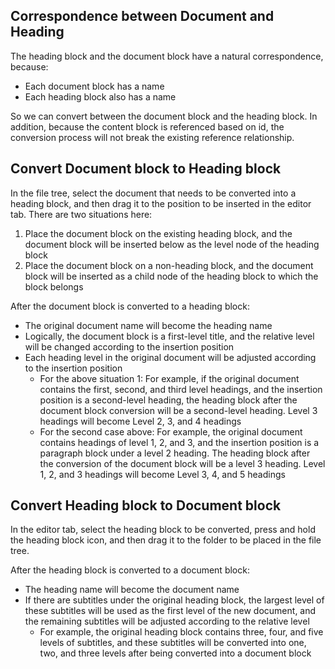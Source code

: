 ## Correspondence between Document and Heading

The heading block and the document block have a natural correspondence, because:

* Each document block has a name
* Each heading block also has a name

So we can convert between the document block and the heading block. In addition, because the content block is referenced based on id, the conversion process will not break the existing reference relationship.

## Convert Document block to Heading block

In the file tree, select the document that needs to be converted into a heading block, and then drag it to the position to be inserted in the editor tab. There are two situations here:

1. Place the document block on the existing heading block, and the document block will be inserted below as the level node of the heading block
2. Place the document block on a non-heading block, and the document block will be inserted as a child node of the heading block to which the block belongs

After the document block is converted to a heading block:

* The original document name will become the heading name
* Logically, the document block is a first-level title, and the relative level will be changed according to the insertion position
* Each heading level in the original document will be adjusted according to the insertion position
  * For the above situation 1: For example, if the original document contains the first, second, and third level headings, and the insertion position is a second-level heading, the heading block after the document block conversion will be a second-level heading. Level 3 headings will become Level 2, 3, and 4 headings
  * For the second case above: For example, the original document contains headings of level 1, 2, and 3, and the insertion position is a paragraph block under a level 2 heading. The heading block after the conversion of the document block will be a level 3 heading. Level 1, 2, and 3 headings will become Level 3, 4, and 5 headings

## Convert Heading block to Document block

In the editor tab, select the heading block to be converted, press and hold the heading block icon, and then drag it to the folder to be placed in the file tree.

After the heading block is converted to a document block:

* The heading name will become the document name
* If there are subtitles under the original heading block, the largest level of these subtitles will be used as the first level of the new document, and the remaining subtitles will be adjusted according to the relative level
  * For example, the original heading block contains three, four, and five levels of subtitles, and these subtitles will be converted into one, two, and three levels after being converted into a document block
